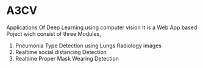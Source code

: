 # A3CV
Applications Of Deep Learning using computer vision
It is a Web App based Poject wich consist of three Modules,

1. Pneumonia Type Detection using Lungs Radiology images
2. Realtime social distancing Detection
3. Realtime Proper Mask Wearing Detection
